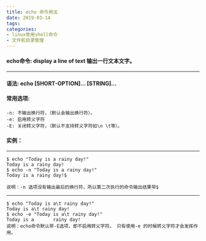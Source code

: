 ```yaml
---
title: echo 命令用法
date: 2019-03-14
tags:
categories: 
- linux常用shell命令
- 文件和目录管理
---
```

#### **echo命令:**  **display a line of text 输出一行文本文字。**
---
<!-- more --> 
#### **语法:** **echo [SHORT-OPTION]... [STRING]...**
#### **常用选项:**
	-n: 不输出换行符，（默认会输出换行符）。
	-e: 启用转义字符
	-E: 关闭转义字符，（默认不支持转义字符如\n \t等）。
#### **实例：** 
---
	$ echo "Today is a rainy day!"
	Today is a rainy day!
	$ echo -n "Today is a rainy day!"
	Today is a rainy day!$

	说明：-n 选项没有输出最后的换行符，所以第二次执行的命令输出结果带$
---
	$ echo "Today is a\t rainy day!"
	Today is a\t rainy day!
	$ echo -e "Today is a\t rainy day!"
	Today is a       rainy day!
	说明：echo命令默认带-E选项，即不启用转义字符。 只有使用-e 的时候转义字符才会发挥作用。
